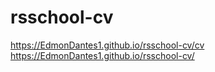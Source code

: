 # rsschool-cv
https://EdmonDantes1.github.io/rsschool-cv/cv
https://EdmonDantes1.github.io/rsschool-cv/